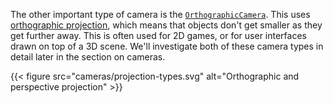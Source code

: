 The other important type of camera is the [`OrthographicCamera`](https://threejs.org/docs/#api/cameras/OrthographicCamera). This uses [orthographic projection](https://en.wikipedia.org/wiki/Orthographic_projection), which means that objects don't get smaller as they get further away. This is often used for 2D games, or for user interfaces drawn on top of a 3D scene. We'll investigate both of these camera types in detail later in the section on cameras.

{{< figure src="cameras/projection-types.svg" alt="Orthographic and perspective projection" >}}

